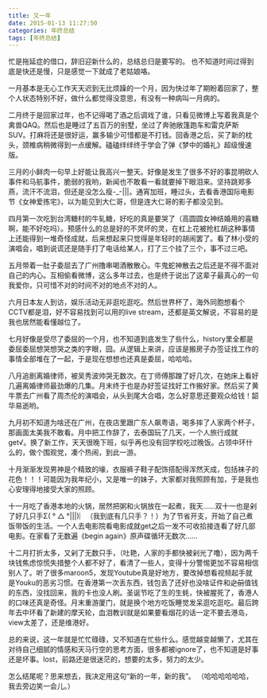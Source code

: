 ```yaml
---
title: 又一年
date: 2015-01-13 11:27:50
categories: 年终总结
tags: [年终总结]
---
```

忙是拖延症的借口，辞旧迎新什么的，总结总归是要写的。
也不知道时间过得到底是快还是慢，只是感觉一下就成了老姑娘咯。

一月基本是无心工作天天迟到无比烦躁的一个月，因为快过年了期盼着回家了，整个人状态特别不好，做什么都觉得没意思，有没有一种病叫一月病的。

二月终于是回家过年，也不记得喝了酒之后调戏了谁，只看见微博上写着我真是个禽兽QAQ。然后也是睡过了五百万的别墅，坐过了奔驰敞篷跑车和雷克萨斯SUV。打麻将还是很好运，赢多输少可惜都是不打钱。回香港之后，买了新的枕头，颈椎病稍微得到一点缓解。磕磕绊绊终于学会了弹《梦中的婚礼》超级慢速版。

三月的小鲜肉一句早上好能让我高兴一整天。好像是发生了很多不好的事昆明砍人事件和马航事件，脆弱的我哟，新闻也不敢看一看就要掉下眼泪来。坚持跳郑多燕，流汗不流泪，但还是没怎么瘦-_-|||。通宵加班，睡过头，去看香港国际电影节《女神爱拣宅》，以为能见到大仁哥，但是连大仁哥的影子都没见到。

四月第一次吃到台湾糖村的牛轧糖，好吃的真是要哭了（高圆圆女神结婚用的喜糖啊，能不好吃吗）。预感什么的总是好的不灵坏的灵，在杠上花被抢杠胡这种事情上还能得到一堆奇怪成就，后来想起来只觉得是年轻时的胡闹罢了。看了林小受的演唱会，唱到说谎还是随手打了电话给某人，打了三个挂了三个，事不过三吧。

五月带着一肚子委屈去了广州撸串喝酒散散心。牛鬼蛇神散去之后还是不得不面对自己的内心。互相偷看微博，这么多年过去，也是终于说出了这辈子最真心的一句我爱你，只可惜不对的时间不对的地点不对的人。

六月日本友人到访，娱乐活动无非逛吃逛吃。然后世界杯了，海外同胞想看个CCTV都是泪，好不容易找到可以用的live stream，还都是英文解说，不容易的是我也居然能看懂越位了。

七月好像是受尽了委屈的一个月，也不知道到底发生了些什么，history里全都是委屈委屈想哭想哭之类的字眼，囧。从逻辑上来讲，应该是搬房子办签证找工作的事情全部堆在了一起，于是现在想想也还真是委屈，哈哈哈。

八月追剧离婚律师，被吴秀波帅哭无数次。在丁师傅那蹭了好几次，在她床上看好几遍离婚律师最劲爆的几集。月末终于也是办好签证找好工作搬好家。然后买了黄牛票去广州看了周杰伦的演唱会，从头到尾大合唱，怎么好意思还要观众给钱！韶华易逝哟。

九月初不知道为啥还在广州，在夜店里跟广东人飙粤语，喝多摔了人家两个杯子，那画面太美我不敢看。月中把工作辞了，去泰国玩了几天，一个人旅行成就get√。换了新工作，天天很晚下班，似乎再也没有回学校吃过晚饭。占领中环什么的，做个围观党，凑个热闹，到此一游。

十月渐渐发现男神是个精致的壕，衣服裤子鞋子配饰搭配得浑然天成，包括袜子的花色！！！可能因为我年纪小，又是唯一的妹子，大家都对我照顾有加，于是我也心安理得地接受大家的照顾。

十一月吃了香港本地的火锅，居然把粥和火锅放在一起煮，我天……双十一也是剁了好几只手Σ( ° △ °|||)︴（我到底有几只手？！）为了节省开支，开始了自己煮饭带饭的生活。一个人去电影院看电影成就get之后一发不可收拾接连看了好几部电影。在家看了无数遍《begin again》原声碟循环无数次……

十二月打折太多，又剁了无数只手，（吐艳，人家的手都快被剁光了噜），因为两千块钱焦虑惊慌失措整个人都不好了，看清了一些人，变得十分警惕更加不容易相信别人了。听了很多maroon5，发现Youtube真是好地方，要改掉想看视频起手就是Youku的恶劣习惯。在香港第一次丢东西，钱包丢了还好也没啥证件和~~之前~~值钱的东西，没找回来，我的卡也没人刷。圣诞节吃了生的生蚝，快被腥死了，香港人的口味还真是奇怪。月末重游厦门，就是换个地方吃饭睡觉发呆逛吃逛吃。最后跨年去中环看了新建的摩天轮，血泪教训就是如果要看烟花的话一定不要去港岛，view太差了，还是维港好。

总的来说，这一年就是忙忙碌碌，又不知道在忙些什么。感觉越变越懒了，尤其在对待自己细腻的情感和天马行空的思考方面，很多都被ignore了，也不知道是好事还是坏事。lost，前路还是很迷茫的，想要的太多，努力的太少。

怎么结尾呢？思来想去，我决定用这句“新的一年，新的我”。
（哈哈哈哈哈哈，我去旁边笑一会儿。）
